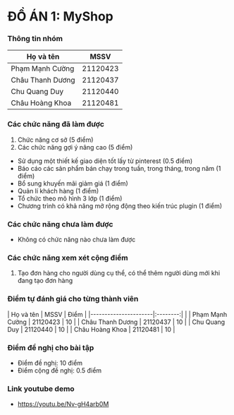 # ĐỒ ÁN 1: MyShop

### Thông tin nhóm

|       Họ và tên      |   MSSV   |
|----------------------|:--------:|
| Phạm Mạnh Cường      | 21120423 |
| Châu Thanh Dương     | 21120437 |
| Chu Quang Duy        | 21120440 |
| Châu Hoàng Khoa      | 21120481 |

### Các chức năng đã làm được
1. Chức năng cơ sở (5 điểm)
2. Các chức năng gợi ý nâng cao (5 điểm)
- Sử dụng một thiết kế giao diện tốt lấy từ pinterest (0.5 điểm)
- Báo cáo các sản phẩm bán chạy trong tuần, trong tháng, trong năm (1 điểm)
- Bổ sung khuyến mãi giảm giá (1 điểm)
- Quản lí khách hàng (1 điểm)
- Tổ chức theo mô hình 3 lớp (1 điểm)
- Chương trình có khả năng mở rộng động theo kiến trúc plugin (1 điểm)

### Các chức năng chưa làm được
- Không có chức năng nào chưa làm được

### Các chức năng xem xét cộng điểm
1. Tạo đơn hàng cho người dùng cụ thể, có thể thêm người dùng mới khi đang tạo đơn hàng

### Điểm tự đánh giá cho từng thành viên

|       Họ và tên      |   MSSV   |  Điểm  |
|----------------------|:--------:|	   |
| Phạm Mạnh Cường      | 21120423 |   10   |
| Châu Thanh Dương     | 21120437 |   10   |
| Chu Quang Duy        | 21120440 |   10   |
| Châu Hoàng Khoa      | 21120481 |   10   |

### Điểm đề nghị cho bài tập
- Điểm đề nghị: 10 điểm
- Điểm cộng đề nghị: 0.5 điểm

### Link youtube demo
- https://youtu.be/Nv-gH4arb0M
